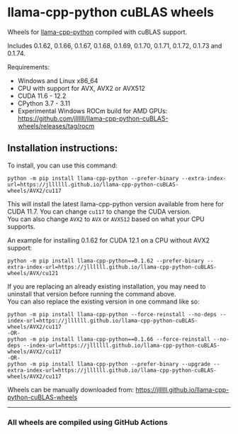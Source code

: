 # llama-cpp-python cuBLAS wheels
Wheels for [llama-cpp-python](https://github.com/abetlen/llama-cpp-python) compiled with cuBLAS support.

Includes 0.1.62, 0.1.66, 0.1.67, 0.1.68, 0.1.69, 0.1.70, 0.1.71, 0.1.72, 0.1.73 and 0.1.74.

Requirements:
- Windows and Linux x86_64
- CPU with support for AVX, AVX2 or AVX512
- CUDA 11.6 - 12.2
- CPython 3.7 - 3.11
- Experimental Windows ROCm build for AMD GPUs: https://github.com/jllllll/llama-cpp-python-cuBLAS-wheels/releases/tag/rocm

Installation instructions:
---
To install, you can use this command:
```
python -m pip install llama-cpp-python --prefer-binary --extra-index-url=https://jllllll.github.io/llama-cpp-python-cuBLAS-wheels/AVX2/cu117
```
This will install the latest llama-cpp-python version available from here for CUDA 11.7. You can change `cu117` to change the CUDA version.  
You can also change `AVX2` to `AVX` or `AVX512` based on what your CPU supports.

An example for installing 0.1.62 for CUDA 12.1 on a CPU without AVX2 support:
```
python -m pip install llama-cpp-python==0.1.62 --prefer-binary --extra-index-url=https://jllllll.github.io/llama-cpp-python-cuBLAS-wheels/AVX/cu121
```

If you are replacing an already existing installation, you may need to uninstall that version before running the command above.  
You can also replace the existing version in one command like so:
```
python -m pip install llama-cpp-python --force-reinstall --no-deps --index-url=https://jllllll.github.io/llama-cpp-python-cuBLAS-wheels/AVX2/cu117
-OR-
python -m pip install llama-cpp-python==0.1.66 --force-reinstall --no-deps --index-url=https://jllllll.github.io/llama-cpp-python-cuBLAS-wheels/AVX2/cu117
-OR-
python -m pip install llama-cpp-python --prefer-binary --upgrade --extra-index-url=https://jllllll.github.io/llama-cpp-python-cuBLAS-wheels/AVX2/cu117
```

Wheels can be manually downloaded from: https://jllllll.github.io/llama-cpp-python-cuBLAS-wheels

---
### All wheels are compiled using GitHub Actions
